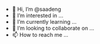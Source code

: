 - 👋 Hi, I’m @saadeng
- 👀 I’m interested in ...
- 🌱 I’m currently learning ...
- 💞️ I’m looking to collaborate on ...
- 📫 How to reach me ...

<!---
saadeng/saadeng is a ✨ special ✨ repository because its `README.md` (this file) appears on your GitHub profile.
You can click the Preview link to take a look at your changes.
--->
